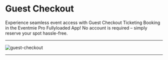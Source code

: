 # Guest Checkout

Experience seamless event access with Guest Checkout Ticketing Booking in the Eventmie Pro Fullyloaded App! No account is required – simply reserve your spot hassle-free.


---

![guest-checkout](/images/v2/app/CB-07-New-9.webp "guest-checkout")

---